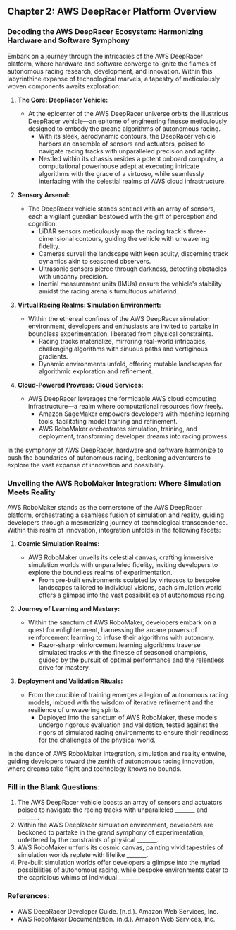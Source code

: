 ## Chapter 2: AWS DeepRacer Platform Overview

### Decoding the AWS DeepRacer Ecosystem: Harmonizing Hardware and Software Symphony

Embark on a journey through the intricacies of the AWS DeepRacer platform, where hardware and software converge to ignite the flames of autonomous racing research, development, and innovation. Within this labyrinthine expanse of technological marvels, a tapestry of meticulously woven components awaits exploration:

1. **The Core: DeepRacer Vehicle:**
   - At the epicenter of the AWS DeepRacer universe orbits the illustrious DeepRacer vehicle—an epitome of engineering finesse meticulously designed to embody the arcane algorithms of autonomous racing.
     - With its sleek, aerodynamic contours, the DeepRacer vehicle harbors an ensemble of sensors and actuators, poised to navigate racing tracks with unparalleled precision and agility.
     - Nestled within its chassis resides a potent onboard computer, a computational powerhouse adept at executing intricate algorithms with the grace of a virtuoso, while seamlessly interfacing with the celestial realms of AWS cloud infrastructure.

2. **Sensory Arsenal:**
   - The DeepRacer vehicle stands sentinel with an array of sensors, each a vigilant guardian bestowed with the gift of perception and cognition.
     - LiDAR sensors meticulously map the racing track's three-dimensional contours, guiding the vehicle with unwavering fidelity.
     - Cameras surveil the landscape with keen acuity, discerning track dynamics akin to seasoned observers.
     - Ultrasonic sensors pierce through darkness, detecting obstacles with uncanny precision.
     - Inertial measurement units (IMUs) ensure the vehicle's stability amidst the racing arena's tumultuous whirlwind.

3. **Virtual Racing Realms: Simulation Environment:**
   - Within the ethereal confines of the AWS DeepRacer simulation environment, developers and enthusiasts are invited to partake in boundless experimentation, liberated from physical constraints.
     - Racing tracks materialize, mirroring real-world intricacies, challenging algorithms with sinuous paths and vertiginous gradients.
     - Dynamic environments unfold, offering mutable landscapes for algorithmic exploration and refinement.

4. **Cloud-Powered Prowess: Cloud Services:**
   - AWS DeepRacer leverages the formidable AWS cloud computing infrastructure—a realm where computational resources flow freely.
     - Amazon SageMaker empowers developers with machine learning tools, facilitating model training and refinement.
     - AWS RoboMaker orchestrates simulation, training, and deployment, transforming developer dreams into racing prowess.

In the symphony of AWS DeepRacer, hardware and software harmonize to push the boundaries of autonomous racing, beckoning adventurers to explore the vast expanse of innovation and possibility.

### Unveiling the AWS RoboMaker Integration: Where Simulation Meets Reality

AWS RoboMaker stands as the cornerstone of the AWS DeepRacer platform, orchestrating a seamless fusion of simulation and reality, guiding developers through a mesmerizing journey of technological transcendence. Within this realm of innovation, integration unfolds in the following facets:

1. **Cosmic Simulation Realms:**
   - AWS RoboMaker unveils its celestial canvas, crafting immersive simulation worlds with unparalleled fidelity, inviting developers to explore the boundless realms of experimentation.
     - From pre-built environments sculpted by virtuosos to bespoke landscapes tailored to individual visions, each simulation world offers a glimpse into the vast possibilities of autonomous racing.

2. **Journey of Learning and Mastery:**
   - Within the sanctum of AWS RoboMaker, developers embark on a quest for enlightenment, harnessing the arcane powers of reinforcement learning to infuse their algorithms with autonomy.
     - Razor-sharp reinforcement learning algorithms traverse simulated tracks with the finesse of seasoned champions, guided by the pursuit of optimal performance and the relentless drive for mastery.

3. **Deployment and Validation Rituals:**
   - From the crucible of training emerges a legion of autonomous racing models, imbued with the wisdom of iterative refinement and the resilience of unwavering spirits.
     - Deployed into the sanctum of AWS RoboMaker, these models undergo rigorous evaluation and validation, tested against the rigors of simulated racing environments to ensure their readiness for the challenges of the physical world.

In the dance of AWS RoboMaker integration, simulation and reality entwine, guiding developers toward the zenith of autonomous racing innovation, where dreams take flight and technology knows no bounds.

### Fill in the Blank Questions:
1. The AWS DeepRacer vehicle boasts an array of sensors and actuators poised to navigate the racing tracks with unparalleled _______ and _______.
2. Within the AWS DeepRacer simulation environment, developers are beckoned to partake in the grand symphony of experimentation, unfettered by the constraints of physical _______.
3. AWS RoboMaker unfurls its cosmic canvas, painting vivid tapestries of simulation worlds replete with lifelike _______.
4. Pre-built simulation worlds offer developers a glimpse into the myriad possibilities of autonomous racing, while bespoke environments cater to the capricious whims of individual _______.

### References:
- AWS DeepRacer Developer Guide. (n.d.). Amazon Web Services, Inc.
- AWS RoboMaker Documentation. (n.d.). Amazon Web Services, Inc.
